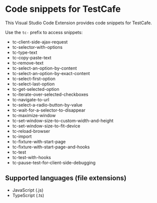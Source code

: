 # Code snippets for TestCafe

This Visual Studio Code Extension provides code snippets for TestCafe.

Use the `tc-` prefix to access snippets:

- tc-client-side-ajax-request
- tc-selector-with-options
- tc-type-text
- tc-copy-paste-text
- tc-remove-text
- tc-select-an-option-by-content
- tc-select-an-option-by-exact-content
- tc-select-first-option
- tc-select-last-option
- tc-get-selected-option
- tc-iterate-over-selected-checkboxes
- tc-navigate-to-url
- tc-select-a-radio-button-by-value
- tc-wait-for-a-selector-to-disappear
- tc-maximize-window
- tc-set-window-size-to-custom-width-and-height
- tc-set-window-size-to-fit-device
- tc-reload-browser
- tc-import
- tc-fixture-with-start-page
- tc-fixture-with-start-page-and-hooks
- tc-test
- tc-test-with-hooks
- tc-pause-test-for-client-side-debugging

## Supported languages (file extensions)

* JavaScript (.js)
* TypeScript (.ts)


